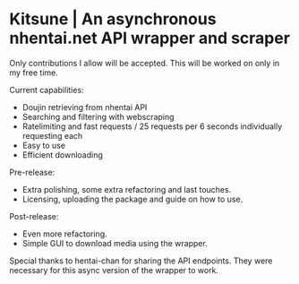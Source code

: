 # Kitsune | An asynchronous nhentai.net API wrapper and scraper
Only contributions I allow will be accepted. This will be worked on only in my free time. 

Current capabilities: 

- Doujin retrieving from nhentai API
- Searching and filtering with webscraping
- Ratelimiting and fast requests / 25 requests per 6 seconds individually requesting each
- Easy to use
- Efficient downloading

Pre-release: 

- Extra polishing, some extra refactoring and last touches.
- Licensing, uploading the package and guide on how to use.

Post-release: 
- Even more refactoring. 
- Simple GUI to download media using the wrapper.

Special thanks to hentai-chan for sharing the API endpoints. They were necessary for this async version of the wrapper to work.
